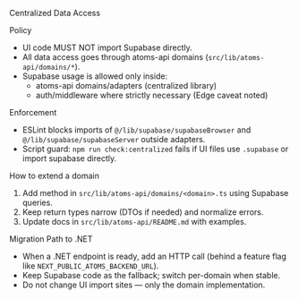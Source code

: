 Centralized Data Access

Policy

- UI code MUST NOT import Supabase directly.
- All data access goes through atoms-api domains (`src/lib/atoms-api/domains/*`).
- Supabase usage is allowed only inside:
    - atoms-api domains/adapters (centralized library)
    - auth/middleware where strictly necessary (Edge caveat noted)

Enforcement

- ESLint blocks imports of `@/lib/supabase/supabaseBrowser` and `@/lib/supabase/supabaseServer` outside adapters.
- Script guard: `npm run check:centralized` fails if UI files use `.supabase` or import supabase directly.

How to extend a domain

1. Add method in `src/lib/atoms-api/domains/<domain>.ts` using Supabase queries.
2. Keep return types narrow (DTOs if needed) and normalize errors.
3. Update docs in `src/lib/atoms-api/README.md` with examples.

Migration Path to .NET

- When a .NET endpoint is ready, add an HTTP call (behind a feature flag like `NEXT_PUBLIC_ATOMS_BACKEND_URL`).
- Keep Supabase code as the fallback; switch per-domain when stable.
- Do not change UI import sites — only the domain implementation.
